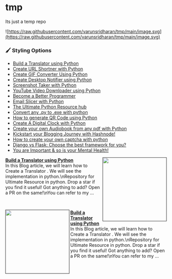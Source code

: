 # tmp
Its just a temp repo

![https://raw.githubusercontent.com/varunsridharan/tmp/main/image.svg](https://raw.githubusercontent.com/varunsridharan/tmp/main/image.svg)
###  :paintbrush:  Styling Options


<!-- HASHNODE_BLOG:START -->
- [Build a Translator using Python](https://ayushi7rawat.hashnode.dev/build-a-translator-using-python-ckgyzmzuo029y20s17yezb0rp)
- [Create URL Shortner with Python](https://ayushi7rawat.hashnode.dev/create-url-shortner-with-python-ckgumvydy007pu5s1haz5gek2)
- [Create GIF Converter Using Python](https://ayushi7rawat.hashnode.dev/create-gif-converter-using-python-ckgpz7pjs08o7ncs1et6hcxna)
- [Create Desktop Notifier using Python](https://ayushi7rawat.hashnode.dev/create-desktop-notifier-using-python-ckglrydju0855nzs1b3oih4rp)
- [Screenshot Taker with Python](https://ayushi7rawat.hashnode.dev/screenshot-taker-with-python-ckghjthgq004uczs1az8h1bby)
- [YouTube Video Downloader using Python](https://ayushi7rawat.hashnode.dev/youtube-video-downloader-using-python-ckgepk7ht0bzco9s1dmif8gfq)
- [Become a Better Programmer](https://ayushi7rawat.hashnode.dev/become-a-better-programmer-ckgc7sbhj05jmo9s1cnftgv32)
- [Email Slicer with Python](https://ayushi7rawat.hashnode.dev/email-slicer-with-python-ckgag38it002fnqs1awbb1ewf)
- [The Ultimate Python Resource hub](https://ayushi7rawat.hashnode.dev/the-ultimate-python-resource-hub-ckg8uz23501vud6s1bqamapuy)
- [Convert any .py to .exe with python](https://ayushi7rawat.hashnode.dev/convert-any-py-to-exe-with-python-ckg4kka7x04sye9s1b3azgvcs)
- [How to generate QR Code using Python](https://ayushi7rawat.hashnode.dev/how-to-generate-qr-code-using-python-ckfzkiohp000aots122qr7uey)
- [Create A Digital Clock with Python](https://ayushi7rawat.hashnode.dev/create-a-digital-clock-with-python-ckfxfc1to02r20es173u69x91)
- [Create your own Audiobook from any pdf with Python](https://ayushi7rawat.hashnode.dev/create-your-own-audiobook-from-any-pdf-with-python-ckfut8qn907lhv6s1h061gvlf)
- [Kickstart your Blogging Journey with Hashnode!](https://ayushi7rawat.hashnode.dev/kickstart-your-blogging-journey-with-hashnode-ckfqpq07100g7ops1aly3a3l3)
- [How to create your own captcha with python](https://ayushi7rawat.hashnode.dev/how-to-create-your-own-captcha-with-python-ckfnlw4lz003ip3s148k662or)
- [Django vs Flask: Choose the best framework for you?](https://ayushi7rawat.hashnode.dev/django-vs-flask-choose-the-best-framework-for-you-ckfjb0cft03hdnws1696pctui)
- [You are Important & so is your Mental Health!](https://ayushi7rawat.hashnode.dev/you-are-important-and-so-is-your-mental-health-ckfevhpm502pk65s1bctv5m4q)
<!-- HASHNODE_BLOG:END -->


<p align="left">
  <a href=""><img align="right" width="200px" src="https://cdn.hashnode.com/res/hashnode/image/upload/v1604115515617/9nvP4fDDa.png"/></a>
  <a href=""><strong>Build a Translator using Python</strong></a> <br/>
  In this Blog article, we will learn how to Create a Translator . We will see the implementation in python.\nRepository for Ultimate Resource in python. Drop a star if you find it useful! Got anything to add? Open a PR on the same!\nYou can refer to my ...
</p>
<br/>
<p align="left">
  <a href=""><img align="left" width="200px" src="https://cdn.hashnode.com/res/hashnode/image/upload/v1604115515617/9nvP4fDDa.png"/></a>
  <a href=""><strong>Build a Translator using Python</strong></a> <br/>
  In this Blog article, we will learn how to Create a Translator . We will see the implementation in python.\nRepository for Ultimate Resource in python. Drop a star if you find it useful! Got anything to add? Open a PR on the same!\nYou can refer to my ...
</p>
